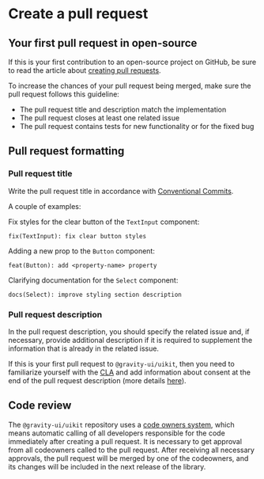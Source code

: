 # Create a pull request

## Your first pull request in open-source

If this is your first contribution to an open-source project on GitHub, be sure to read the article about [creating pull requests](https://help.github.com/en/articles/creating-a-pull-request).

To increase the chances of your pull request being merged, make sure the pull request follows this guideline:

- The pull request title and description match the implementation
- The pull request closes at least one related issue
- The pull request contains tests for new functionality or for the fixed bug

## Pull request formatting

### Pull request title

Write the pull request title in accordance with [Conventional Commits](https://www.conventionalcommits.org).

A couple of examples:

Fix styles for the clear button of the `TextInput` component:

```
fix(TextInput): fix clear button styles
```

Adding a new prop to the `Button` component:

```
feat(Button): add <property-name> property
```

Clarifying documentation for the `Select` component:

```
docs(Select): improve styling section description
```

### Pull request description

In the pull request description, you should specify the related issue and, if necessary, provide additional description if it is required to supplement the information that is already in the related issue.

If this is your first pull request to `@gravity-ui/uikit`, then you need to familiarize yourself with the [CLA](https://github.com/gravity-ui/uikit/blob/main/CONTRIBUTING.md) and add information about consent at the end of the pull request description (more details [here](https://github.com/gravity-ui/uikit/blob/main/CONTRIBUTING.md#provide-contributions)).

## Code review

The `@gravity-ui/uikit` repository uses a [code owners system](https://docs.github.com/en/repositories/managing-your-repositorys-settings-and-features/customizing-your-repository/about-code-owners), which means automatic calling of all developers responsible for the code immediately after creating a pull request. It is necessary to get approval from all codeowners called to the pull request. After receiving all necessary approvals, the pull request will be merged by one of the codeowners, and its changes will be included in the next release of the library.
